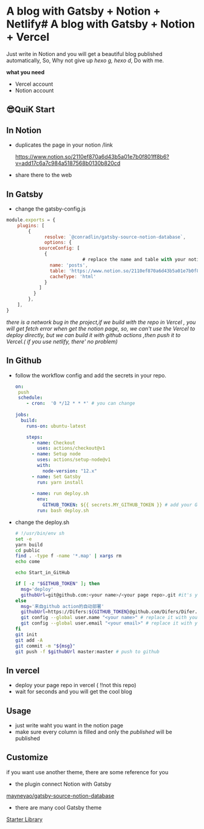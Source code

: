 # A blog with Gatsby + Notion + Netlify# A blog with Gatsby + Notion + Vercel

Just write in Notion and you will get a beautiful blog published automatically, So, Why not give up *hexo g, hexo d*, Do with me.

**what you need**

- Vercel account
- Notion account

## 😎**QuiK Start**

## In Notion

- duplicates the page in your notion /link

  https://www.notion.so/2110ef870a6d43b5a01e7b0f801ff8b6?v=add17c6a7c984a5187568b0130b820cd

- share there to the web

## In Gatsby

- change the gatsby-config.js

```jsx
module.exports = {
    plugins: [
        {
		      resolve: `@conradlin/gatsby-source-notion-database`,
		      options: {
	        sourceConfig: [
	          {
							# replace the name and table with your notion config
	            name: 'posts', 
	            table: 'https://www.notion.so/2110ef870a6d43b5a01e7b0f801ff8b6?v=add17c6a7c984a5187568b0130b820cd',
	            cacheType: 'html'
	          }
	        ]
	      }
	    },
    ],
}
```

*there is a network bug in the project,if we build with the repo in Vercel , you will get fetch error when get the notion page, so, we can't use the Vercel to deploy directly, but we can build it with github actions ,then push it to Vercel.( if you use netlify, there' no problem)*

## In Github

- follow the workflow config and add the secrets in your repo.

  ```yaml
  on: 
   push
   schedule:
      - cron:  '0 */12 * * *' # you can change 
        
  jobs: 
    build:
      runs-on: ubuntu-latest 
  
      steps: 
        - name: Checkout 
          uses: actions/checkout@v1
        - name: Setup node 
          uses: actions/setup-node@v1
          with:
            node-version: "12.x"
        - name: Set Gatsby
          run: yarn install  
           
        - name: run deploy.sh 
          env: 
            GITHUB_TOKEN: ${{ secrets.MY_GITHUB_TOKEN }} # add your Github token in your sercets
          run: bash deploy.sh  
  
  ```

- change the deploy.sh

  ```bash
  # !/usr/bin/env sh
  set -e
  yarn build 
  cd public 
  find . -type f -name '*.map' | xargs rm
  echo come
  
  echo Start_in_GitHub
  
  if [ -z "$GITHUB_TOKEN" ]; then
    msg='deploy'
    githubUrl=git@github.com:<your name>/<your page repo>.git #it's yout page repo not this
  else
    msg='来自github action的自动部署'
    githubUrl=https://Difers:${GITHUB_TOKEN}@github.com/Difers/Difer.git
    git config --global user.name "<your name>" # replace it with yours
    git config --global user.email "<your email>" # replace it with yours
  fi
  git init
  git add -A
  git commit -m "${msg}"
  git push -f $githubUrl master:master # push to github
  ```

## In vercel

- deploy your page repo in vercel ( ‼️not this repo)
- wait for seconds and you will get the cool blog

## Usage

- just write waht you want in the notion page
- make sure every column is filled and only the *published* will be published

## Customize

if you want use another theme, there are some reference for you

- the plugin connect Notion with Gatsby

[mayneyao/gatsby-source-notion-database](https://github.com/mayneyao/gatsby-source-notion-database)

- there are many cool Gatsby theme

[Starter Library](https://www.gatsbyjs.com/starters/?v=2)
